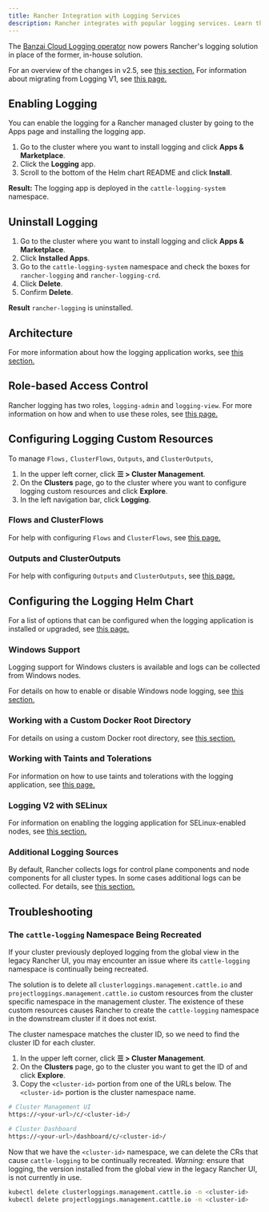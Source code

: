 ```yaml
---
title: Rancher Integration with Logging Services
description: Rancher integrates with popular logging services. Learn the requirements and benefits of integrating with logging services, and enable logging on your cluster.
---
```


The [Banzai Cloud Logging operator](https://banzaicloud.com/docs/one-eye/logging-operator/) now powers Rancher's logging solution in place of the former, in-house solution.

For an overview of the changes in v2.5, see [this section.](../explanations/integrations-in-rancher/logging/logging-architecture.md#changes-in-rancher-v2-5) For information about migrating from Logging V1, see [this page.](../explanations/integrations-in-rancher/logging/migrate-to-rancher-v2.5+-logging.md)


## Enabling Logging

You can enable the logging for a Rancher managed cluster by going to the Apps page and installing the logging app.

1. Go to the cluster where you want to install logging and click **Apps & Marketplace**.
1. Click the **Logging** app.
1. Scroll to the bottom of the Helm chart README and click **Install**.

**Result:** The logging app is deployed in the `cattle-logging-system` namespace.

## Uninstall Logging

1. Go to the cluster where you want to install logging and click **Apps & Marketplace**.
1. Click **Installed Apps**.
1. Go to the `cattle-logging-system` namespace and check the boxes for `rancher-logging` and `rancher-logging-crd`.
1. Click **Delete**.
1. Confirm **Delete**.

**Result** `rancher-logging` is uninstalled.

## Architecture

For more information about how the logging application works, see [this section.](../explanations/integrations-in-rancher/logging/logging-architecture.md)



## Role-based Access Control

Rancher logging has two roles, `logging-admin` and `logging-view`. For more information on how and when to use these roles, see [this page.](../explanations/integrations-in-rancher/logging/rbac-for-logging.md)

## Configuring Logging Custom Resources

To manage `Flows,` `ClusterFlows`, `Outputs`, and `ClusterOutputs`,

1. In the upper left corner, click **☰ > Cluster Management**.
1. On the **Clusters** page, go to the cluster where you want to configure logging custom resources and click **Explore**.
1. In the left navigation bar, click **Logging**.

### Flows and ClusterFlows

For help with configuring `Flows` and `ClusterFlows`, see [this page.](../explanations/integrations-in-rancher/logging/custom-resource-configuration/flows-and-clusterflows.md)

### Outputs and ClusterOutputs

For help with configuring `Outputs` and `ClusterOutputs`, see [this page.](../explanations/integrations-in-rancher/logging/custom-resource-configuration/outputs-and-clusteroutputs.md)

## Configuring the Logging Helm Chart

For a list of options that can be configured when the logging application is installed or upgraded, see [this page.](../explanations/integrations-in-rancher/logging/logging-helm-chart-options.md)

### Windows Support

Logging support for Windows clusters is available and logs can be collected from Windows nodes.

For details on how to enable or disable Windows node logging, see [this section.](../explanations/integrations-in-rancher/logging/logging-helm-chart-options.md#enable-disable-windows-node-logging)

### Working with a Custom Docker Root Directory

For details on using a custom Docker root directory, see [this section.](../explanations/integrations-in-rancher/logging/logging-helm-chart-options.md#working-with-a-custom-docker-root-directory)


### Working with Taints and Tolerations

For information on how to use taints and tolerations with the logging application, see [this page.](../explanations/integrations-in-rancher/logging/taints-and-tolerations.md)


### Logging V2 with SELinux

For information on enabling the logging application for SELinux-enabled nodes, see [this section.](../explanations/integrations-in-rancher/logging/logging-helm-chart-options.md#enabling-the-logging-application-to-work-with-selinux)

### Additional Logging Sources

By default, Rancher collects logs for control plane components and node components for all cluster types. In some cases additional logs can be collected. For details, see [this section.](../explanations/integrations-in-rancher/logging/logging-helm-chart-options.md#additional-logging-sources)


## Troubleshooting

### The `cattle-logging` Namespace Being Recreated

If your cluster previously deployed logging from the global view in the legacy Rancher UI, you may encounter an issue where its `cattle-logging` namespace is continually being recreated.

The solution is to delete all `clusterloggings.management.cattle.io` and `projectloggings.management.cattle.io` custom resources from the cluster specific namespace in the management cluster.
The existence of these custom resources causes Rancher to create the `cattle-logging` namespace in the downstream cluster if it does not exist.

The cluster namespace matches the cluster ID, so we need to find the cluster ID for each cluster.

1. In the upper left corner, click **☰ > Cluster Management**.
1. On the **Clusters** page, go to the cluster you want to get the ID of and click **Explore**.
2. Copy the `<cluster-id>` portion from one of the URLs below. The `<cluster-id>` portion is the cluster namespace name.

```bash
# Cluster Management UI
https://<your-url>/c/<cluster-id>/

# Cluster Dashboard
https://<your-url>/dashboard/c/<cluster-id>/
```

Now that we have the `<cluster-id>` namespace, we can delete the CRs that cause `cattle-logging` to be continually recreated.
*Warning:* ensure that logging, the version installed from the global view in the legacy Rancher UI, is not currently in use.

```bash
kubectl delete clusterloggings.management.cattle.io -n <cluster-id>
kubectl delete projectloggings.management.cattle.io -n <cluster-id>
```
